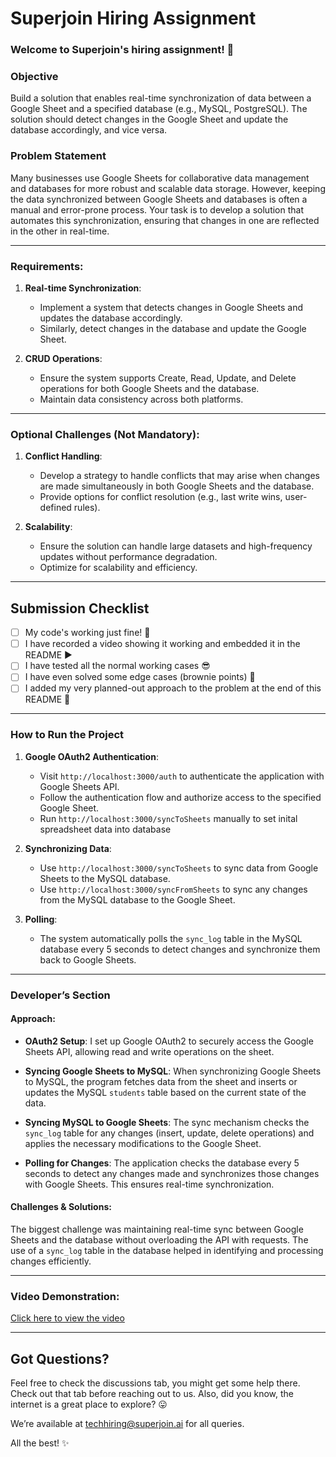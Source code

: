 # Superjoin Hiring Assignment

### Welcome to Superjoin's hiring assignment! 🚀

### Objective
Build a solution that enables real-time synchronization of data between a Google Sheet and a specified database (e.g., MySQL, PostgreSQL). The solution should detect changes in the Google Sheet and update the database accordingly, and vice versa.

### Problem Statement
Many businesses use Google Sheets for collaborative data management and databases for more robust and scalable data storage. However, keeping the data synchronized between Google Sheets and databases is often a manual and error-prone process. Your task is to develop a solution that automates this synchronization, ensuring that changes in one are reflected in the other in real-time.

---

### Requirements:

1. **Real-time Synchronization**:
   - Implement a system that detects changes in Google Sheets and updates the database accordingly.
   - Similarly, detect changes in the database and update the Google Sheet.
  
2. **CRUD Operations**:
   - Ensure the system supports Create, Read, Update, and Delete operations for both Google Sheets and the database.
   - Maintain data consistency across both platforms.
   
---

### Optional Challenges (Not Mandatory):

1. **Conflict Handling**:
   - Develop a strategy to handle conflicts that may arise when changes are made simultaneously in both Google Sheets and the database.
   - Provide options for conflict resolution (e.g., last write wins, user-defined rules).
    
2. **Scalability**:  
   - Ensure the solution can handle large datasets and high-frequency updates without performance degradation.
   - Optimize for scalability and efficiency.

---

## Submission Checklist

- [ ] My code's working just fine! 🥳
- [ ] I have recorded a video showing it working and embedded it in the README ▶️
- [ ] I have tested all the normal working cases 😎
- [ ] I have even solved some edge cases (brownie points) 💪
- [ ] I added my very planned-out approach to the problem at the end of this README 📜

---

### How to Run the Project

1. **Google OAuth2 Authentication**:
   - Visit `http://localhost:3000/auth` to authenticate the application with Google Sheets API.
   - Follow the authentication flow and authorize access to the specified Google Sheet.
   - Run `http://localhost:3000/syncToSheets` manually to set inital spreadsheet data into database

2. **Synchronizing Data**:
   - Use `http://localhost:3000/syncToSheets` to sync data from Google Sheets to the MySQL database.
   - Use `http://localhost:3000/syncFromSheets` to sync any changes from the MySQL database to the Google Sheet.

3. **Polling**:
   - The system automatically polls the `sync_log` table in the MySQL database every 5 seconds to detect changes and synchronize them back to Google Sheets.

---

### Developer’s Section

#### Approach:

- **OAuth2 Setup**:
  I set up Google OAuth2 to securely access the Google Sheets API, allowing read and write operations on the sheet.

- **Syncing Google Sheets to MySQL**:
  When synchronizing Google Sheets to MySQL, the program fetches data from the sheet and inserts or updates the MySQL `students` table based on the current state of the data.

- **Syncing MySQL to Google Sheets**:
  The sync mechanism checks the `sync_log` table for any changes (insert, update, delete operations) and applies the necessary modifications to the Google Sheet.

- **Polling for Changes**:
  The application checks the database every 5 seconds to detect any changes made and synchronizes those changes with Google Sheets. This ensures real-time synchronization.

#### Challenges & Solutions:
  The biggest challenge was maintaining real-time sync between Google Sheets and the database without overloading the API with requests. The use of a `sync_log` table in the database helped in identifying and processing changes efficiently.

---

### Video Demonstration:

[Click here to view the video](https://drive.google.com/file/d/1phd96N-k8yymvBMx8OdiKL4ibMuha4Ap/view?usp=sharing)

---

## Got Questions?

Feel free to check the discussions tab, you might get some help there. Check out that tab before reaching out to us. Also, did you know, the internet is a great place to explore? 😛

We’re available at techhiring@superjoin.ai for all queries.

All the best! ✨
